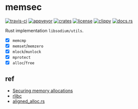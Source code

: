 # memsec
[![travis-ci](https://travis-ci.org/quininer/memsec.svg?branch=master)](https://travis-ci.org/quininer/memsec)
[![appveyor](https://ci.appveyor.com/api/projects/status/1w0qtl0grjfu0uac?svg=true)](https://ci.appveyor.com/project/quininer/memsec)
[![crates](https://img.shields.io/crates/v/memsec.svg)](https://crates.io/crates/memsec)
[![license](https://img.shields.io/github/license/quininer/memsec.svg)](https://github.com/quininer/memsec/blob/master/LICENSE)
[![clippy](https://clippy.bashy.io/github/quininer/memsec/master/badge.svg)](https://clippy.bashy.io/github/quininer/memsec/master/log)
[![docs.rs](https://docs.rs/memsec/badge.svg)](https://docs.rs/memsec/)

Rust implementation `libsodium/utils`.

* [x] `memcmp`
* [x] `memset`/`memzero`
* [x] `mlock`/`munlock`
* [x] `mprotect`
* [x] `alloc`/`free`

ref
---

* [Securing memory allocations](https://download.libsodium.org/doc/helpers/memory_management.html)
* [rlibc](https://github.com/alexcrichton/rlibc)
* [aligned_alloc.rs](https://github.com/jonas-schievink/aligned_alloc.rs)
